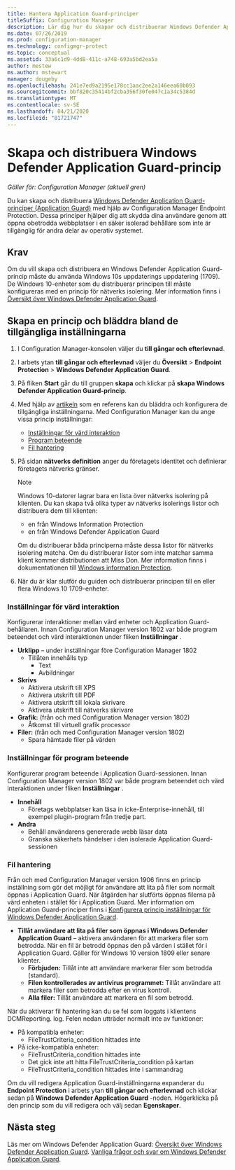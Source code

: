 ```yaml
---
title: Hantera Application Guard-principer
titleSuffix: Configuration Manager
description: Lär dig hur du skapar och distribuerar Windows Defender Application Guard-principer
ms.date: 07/26/2019
ms.prod: configuration-manager
ms.technology: configmgr-protect
ms.topic: conceptual
ms.assetid: 33a6c1d9-4dd8-411c-a748-693a5bd2ea5a
author: mestew
ms.author: mstewart
manager: dougeby
ms.openlocfilehash: 241e7ed9a2195e178cc1aac2ee2a146eea60b093
ms.sourcegitcommit: bbf820c35414bf2cba356f30fe047c1a34c5384d
ms.translationtype: MT
ms.contentlocale: sv-SE
ms.lasthandoff: 04/21/2020
ms.locfileid: "81721747"
---
```

# <a name="create-and-deploy-windows-defender-application-guard-policy"></a>Skapa och distribuera Windows Defender Application Guard-princip

*Gäller för: Configuration Manager (aktuell gren)*
<!-- 1351960 -->  
Du kan skapa och distribuera [Windows Defender Application Guard-principer (Application Guard)](https://docs.microsoft.com/windows/threat-protection/windows-defender-application-guard/wd-app-guard-overview) med hjälp av Configuration Manager Endpoint Protection. Dessa principer hjälper dig att skydda dina användare genom att öppna obetrodda webbplatser i en säker isolerad behållare som inte är tillgänglig för andra delar av operativ systemet.

## <a name="prerequisites"></a>Krav

Om du vill skapa och distribuera en Windows Defender Application Guard-princip måste du använda Windows 10s uppdaterings uppdatering (1709). De Windows 10-enheter som du distribuerar principen till måste konfigureras med en princip för nätverks isolering. Mer information finns i [Översikt över Windows Defender Application Guard](https://docs.microsoft.com/windows/threat-protection/windows-defender-application-guard/wd-app-guard-overview).

## <a name="create-a-policy-and-to-browse-the-available-settings"></a>Skapa en princip och bläddra bland de tillgängliga inställningarna

1. I Configuration Manager-konsolen väljer du **till gångar och efterlevnad**.
2. I arbets ytan **till gångar och efterlevnad** väljer du **Översikt** > **Endpoint Protection** > **Windows Defender Application Guard**.
3. På fliken **Start** går du till gruppen **skapa** och klickar på **skapa Windows Defender Application Guard-princip**.
4. Med hjälp av [artikeln](https://docs.microsoft.com/windows/security/threat-protection/windows-defender-application-guard/configure-wd-app-guard) som en referens kan du bläddra och konfigurera de tillgängliga inställningarna. Med Configuration Manager kan du ange vissa princip inställningar:
   - [Inställningar för värd interaktion](#bkmk_HIS)
   - [Program beteende](#bkmk_ABS)
   - [Fil hantering](#bkmk_FM)
5. På sidan **nätverks definition** anger du företagets identitet och definierar företagets nätverks gränser.

    > [!NOTE]
    > Windows 10-datorer lagrar bara en lista över nätverks isolering på klienten. Du kan skapa två olika typer av nätverks isolerings listor och distribuera dem till klienten:
    >
    >  - en från Windows Information Protection
    >  - en från Windows Defender Application Guard
    >
    > Om du distribuerar båda principerna måste dessa listor för nätverks isolering matcha. Om du distribuerar listor som inte matchar samma klient kommer distributionen att Miss Don. Mer information finns i dokumentationen till [Windows information Protection](https://docs.microsoft.com/windows/security/information-protection/windows-information-protection/create-wip-policy-using-configmgr).

6. När du är klar slutför du guiden och distribuerar principen till en eller flera Windows 10 1709-enheter.

### <a name="host-interaction-settings"></a><a name="bkmk_HIS"></a>Inställningar för värd interaktion

Konfigurerar interaktioner mellan värd enheter och Application Guard-behållaren. Innan Configuration Manager version 1802 var både program beteendet och värd interaktionen under fliken **Inställningar** .

- **Urklipp** – under inställningar före Configuration Manager 1802
  - Tillåten innehålls typ
    - Text
    - Avbildningar
- **Skrivs**
  - Aktivera utskrift till XPS
  - Aktivera utskrift till PDF
  - Aktivera utskrift till lokala skrivare
  - Aktivera utskrift till nätverks skrivare
- **Grafik:** (från och med Configuration Manager version 1802)
  - Åtkomst till virtuell grafik processor
- **Filer:** (från och med Configuration Manager version 1802)
  - Spara hämtade filer på värden

### <a name="application-behavior-settings"></a><a name="bkmk_ABS"></a>Inställningar för program beteende

Konfigurerar program beteende i Application Guard-sessionen. Innan Configuration Manager version 1802 var både program beteendet och värd interaktionen under fliken **Inställningar** .

- **Innehåll**
  - Företags webbplatser kan läsa in icke-Enterprise-innehåll, till exempel plugin-program från tredje part.
- **Andra**
  - Behåll användarens genererade webb läsar data
  - Granska säkerhets händelser i den isolerade Application Guard-sessionen

### <a name="file-management"></a><a name="bkmk_FM"></a>Fil hantering
<!--3555858-->
Från och med Configuration Manager version 1906 finns en princip inställning som gör det möjligt för användare att lita på filer som normalt öppnas i Application Guard. När åtgärden har slutförts öppnas filerna på värd enheten i stället för i Application Guard. Mer information om Application Guard-principer finns i [Konfigurera princip inställningar för Windows Defender Application Guard](https://docs.microsoft.com/windows/security/threat-protection/windows-defender-application-guard/configure-wd-app-guard).

- **Tillåt användare att lita på filer som öppnas i Windows Defender Application Guard** – aktivera användaren för att markera filer som betrodda. När en fil är betrodd öppnas den på värden i stället för i Application Guard. Gäller för Windows 10 version 1809 eller senare klienter.
  - **Förbjuden:** Tillåt inte att användare markerar filer som betrodda (standard).
  - **Filen kontrollerades av antivirus programmet:** Tillåt användare att markera filer som betrodda efter en virus kontroll.
  - **Alla filer:** Tillåt användare att markera en fil som betrodd.

När du aktiverar fil hantering kan du se fel som loggats i klientens DCMReporting. log. Felen nedan utträder normalt inte av funktioner: <!--4619457-->

- På kompatibla enheter:
  - FileTrustCriteria_condition hittades inte
- På icke-kompatibla enheter:
  - FileTrustCriteria_condition hittades inte
  - Det gick inte att hitta FileTrustCriteria_condition på kartan
  - FileTrustCriteria_condition hittades inte i sammandrag

Om du vill redigera Application Guard-inställningarna expanderar du **Endpoint Protection** i arbets ytan **till gångar och efterlevnad** och klickar sedan på **Windows Defender Application Guard** -noden. Högerklicka på den princip som du vill redigera och välj sedan **Egenskaper**.

## <a name="next-steps"></a>Nästa steg

Läs mer om Windows Defender Application Guard: [Översikt över Windows Defender Application Guard](https://docs.microsoft.com/windows/security/threat-protection/windows-defender-application-guard/wd-app-guard-overview).
[Vanliga frågor och svar om Windows Defender Application Guard](https://docs.microsoft.com/windows/security/threat-protection/windows-defender-application-guard/faq-wd-app-guard).
